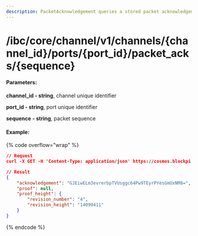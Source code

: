 ```yaml
---
description: PacketAcknowledgement queries a stored packet acknowledgement hash.
---
```


# /ibc/core/channel/v1/channels/{channel\_id}/ports/{port\_id}/packet\_acks/{sequence}

#### **Parameters:**

**channel\_id - string**, channel unique identifier

**port\_id - string**, port unique identifier

**sequence** **- string**, packet sequence

#### Example:

{% code overflow="wrap" %}
```json
// Request
curl -X GET -H 'Content-Type: application/json' https://cosmos.blockpi.network/lcd/v1/<your-api-key>/ibc/core/channel/v1/channels/channel-370/ports/icahost/packet_acks/1

// Result
{
    "acknowledgement": "GJEiwELm3evrerbpTVUsggc64Pw9TEyrPYesGmUxNM8=",
    "proof": null,
    "proof_height": {
        "revision_number": "4",
        "revision_height": "14099411"
    }
}
```
{% endcode %}
